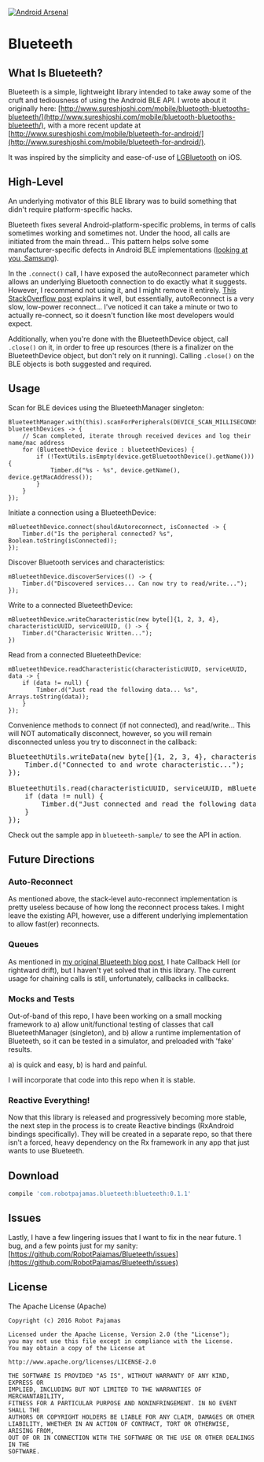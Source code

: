 [![Android Arsenal](https://img.shields.io/badge/Android%20Arsenal-Blueteeth-blue.svg?style=flat)](http://android-arsenal.com/details/1/3512)

# Blueteeth

## What Is Blueteeth?

Blueteeth is a simple, lightweight library intended to take away some of the cruft and tediousness of using the Android BLE API. I wrote about it originally here: [http://www.sureshjoshi.com/mobile/bluetooth-bluetooths-blueteeth/](http://www.sureshjoshi.com/mobile/bluetooth-bluetooths-blueteeth/), with a more recent update at [http://www.sureshjoshi.com/mobile/blueteeth-for-android/](http://www.sureshjoshi.com/mobile/blueteeth-for-android/).

It was inspired by the simplicity and ease-of-use of [LGBluetooth](https://github.com/l0gg3r/LGBluetooth) on iOS.

## High-Level

An underlying motivator of this BLE library was to build something that didn't require platform-specific hacks. 

Blueteeth fixes several Android-platform-specific problems, in terms of calls sometimes working and sometimes not. Under the hood, all calls are initiated from the main thread... This pattern helps solve some manufacturer-specific defects in Android BLE implementations ([looking at you, Samsung](https://stackoverflow.com/questions/20069507/gatt-callback-fails-to-register)).

In the `.connect()` call, I have exposed the autoReconnect parameter which allows an underlying Bluetooth connection to do exactly what it suggests. However, I recommend not using it, and I might remove it entirely. [This StackOverflow post](https://stackoverflow.com/questions/22214254/android-ble-connect-slowly/23749770#23749770) explains it well, but essentially, autoReconnect is a very slow, low-power reconnect... I've noticed it can take a minute or two to actually re-connect, so it doesn't function like most developers would expect.

Additionally, when you're done with the BlueteethDevice object, call `.close()` on it, in order to free up resources (there is a finalizer on the BlueteethDevice object, but don't rely on it running). Calling `.close()` on the BLE objects is both suggested and required.

## Usage

Scan for BLE devices using the BlueteethManager singleton:

    BlueteethManager.with(this).scanForPeripherals(DEVICE_SCAN_MILLISECONDS, blueteethDevices -> {
        // Scan completed, iterate through received devices and log their name/mac address
        for (BlueteethDevice device : blueteethDevices) {
            if (!TextUtils.isEmpty(device.getBluetoothDevice().getName())) {
                Timber.d("%s - %s", device.getName(), device.getMacAddress());
            }
        }
    });

Initiate a connection using a BlueteethDevice:
 
    mBlueteethDevice.connect(shouldAutoreconnect, isConnected -> {
        Timber.d("Is the peripheral connected? %s", Boolean.toString(isConnected));
    });

Discover Bluetooth services and characteristics:
 
    mBlueteethDevice.discoverServices(() -> {
        Timber.d("Discovered services... Can now try to read/write...");
    }); 

Write to a connected BlueteethDevice:

    mBlueteethDevice.writeCharacteristic(new byte[]{1, 2, 3, 4}, characteristicUUID, serviceUUID, () -> {
        Timber.d("Characterisic Written...");
    })

Read from a connected BlueteethDevice:
 
    mBlueteethDevice.readCharacteristic(characteristicUUID, serviceUUID, data -> {
        if (data != null) {
            Timber.d("Just read the following data... %s",  Arrays.toString(data));
        }
    });

Convenience methods to connect (if not connected), and read/write... This will NOT automatically disconnect, however, so you will remain disconnected unless you try to disconnect in the callback:
 
<pre class="lang:default decode:true " >BlueteethUtils.writeData(new byte[]{1, 2, 3, 4}, characteristicUUID, serviceUUID, mBlueteethDevice, () -&gt; {
    Timber.d("Connected to and wrote characteristic...");
});

BlueteethUtils.read(characteristicUUID, serviceUUID, mBlueteethDevice, data -&gt; {
    if (data != null) {
        Timber.d("Just connected and read the following data... %s",  Arrays.toString(data));
    }
});</pre> 

Check out the sample app in `blueteeth-sample/` to see the API in action. 


## Future Directions

### Auto-Reconnect

As mentioned above, the stack-level auto-reconnect implementation is pretty useless because of how long the reconnect process takes. I might leave the existing API, however, use a different underlying implementation to allow fast(er) reconnects.

### Queues

As mentioned in [my original Blueteeth blog post](http://www.sureshjoshi.com/mobile/bluetooth-bluetooths-blueteeth/), I hate Callback Hell (or rightward drift), but I haven't yet solved that in this library. The current usage for chaining calls is still, unfortunately, callbacks in callbacks. 

### Mocks and Tests

Out-of-band of this repo, I have been working on a small mocking framework to a) allow unit/functional testing of classes that call BlueteethManager (singleton), and b) allow a runtime implementation of Blueteeth, so it can be tested in a simulator, and preloaded with 'fake' results. 

a) is quick and easy, b) is hard and painful.

I will incorporate that code into this repo when it is stable.

### Reactive Everything!

Now that this library is released and progressively becoming more stable, the next step in the process is to create Reactive bindings (RxAndroid bindings specifically). They will be created in a separate repo, so that there isn't a forced, heavy dependency on the Rx framework in any app that just wants to use Blueteeth.

## Download

```groovy
compile 'com.robotpajamas.blueteeth:blueteeth:0.1.1'
```

## Issues

Lastly, I have a few lingering issues that I want to fix in the near future. 1 bug, and a few points just for my sanity: [https://github.com/RobotPajamas/Blueteeth/issues](https://github.com/RobotPajamas/Blueteeth/issues)

## License

The Apache License (Apache)

    Copyright (c) 2016 Robot Pajamas

    Licensed under the Apache License, Version 2.0 (the "License");
    you may not use this file except in compliance with the License.
    You may obtain a copy of the License at

    http://www.apache.org/licenses/LICENSE-2.0

    THE SOFTWARE IS PROVIDED "AS IS", WITHOUT WARRANTY OF ANY KIND, EXPRESS OR
    IMPLIED, INCLUDING BUT NOT LIMITED TO THE WARRANTIES OF MERCHANTABILITY,
    FITNESS FOR A PARTICULAR PURPOSE AND NONINFRINGEMENT. IN NO EVENT SHALL THE
    AUTHORS OR COPYRIGHT HOLDERS BE LIABLE FOR ANY CLAIM, DAMAGES OR OTHER
    LIABILITY, WHETHER IN AN ACTION OF CONTRACT, TORT OR OTHERWISE, ARISING FROM,
    OUT OF OR IN CONNECTION WITH THE SOFTWARE OR THE USE OR OTHER DEALINGS IN THE
    SOFTWARE.
